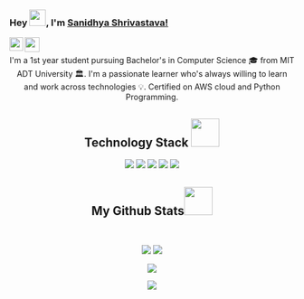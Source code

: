 ### Hey  <img src="https://github.com/TheDudeThatCode/TheDudeThatCode/blob/master/Assets/Hi.gif" width="29px">, I'm [Sanidhya Shrivastava!](https://www.linkedin.com/in/sanidhya-shrivastava/)

<!--
**SanidhyaShrivastava/SanidhyaShrivastava** is a ✨ _special_ ✨ repository because its `README.md` (this file) appears on your GitHub profile.

Here are some ideas to get you started:

- 🔭 I’m currently working on ...
- 🌱 I’m currently learning ...
- 👯 I’m looking to collaborate on ...
- 🤔 I’m looking for help with ...
- 💬 Ask me about ...
- 📫 How to reach me: ...
- 😄 Pronouns: ...
- ⚡ Fun fact: ...
-->
<a href="https://www.linkedin.com/in/sanidhya-shrivastava/">
  <img align="left" width="24px" src="https://static-exp1.licdn.com/sc/h/8zliikpi39umlw2wr99gu4a0u"  />
</a>
<a href="mailto:it.sanidhya@gmail.com">
  <img align="left" width="26px" src="https://upload.wikimedia.org/wikipedia/commons/7/7e/Gmail_icon_%282020%29.svg" />
</a>

<br>


</p>
<p align="center">
  I'm a 1st year student pursuing Bachelor's in Computer Science 🎓 from MIT ADT University 🏛. I'm a passionate learner who's always willing to learn and work across technologies 💡. Certified on AWS cloud and Python Programming. 
</p>


<h2 align="center">Technology Stack <img src="https://github.com/ritik307/ritik307/blob/main/images/laptop.gif" width="50"></h2>
<p align="center">
<img src="https://img.shields.io/badge/-java-E34A86?style=flat-square&logo=java"/>
<img src="https://img.shields.io/badge/C-00599C?style=flat-square&logo=c&logoColor=white"/>
<img src="https://img.shields.io/badge/-python-E34A86?style=flat-square&logo=python&logoColor=yellow"/>
  <img src="https://img.shields.io/badge/-GitHub-black?style=flat-square&logo=github"/>
  <img src="https://img.shields.io/badge/-Git-black?style=flat-square&logo=git"/>
 </p>
 
 
 <h2 align="center">
  My Github Stats<img src="https://media.giphy.com/media/VgCDAzcKvsR6OM0uWg/giphy.gif" width="50">
</h2>
 
<br>

<p align = "center">
  <img  src = "https://github-readme-stats.vercel.app/api?username=SanidhyaShrivastava&show_icons=true&theme=dark&line_height=27">
  <img src = "https://github-readme-stats.vercel.app/api/top-langs/?username=SanidhyaShrivastava&hide=html,css,shaderlab,kotlin,hlsl&theme=onedark">
</p>

<p align = "center">
 <img  src="https://github-readme-streak-stats.herokuapp.com/?user=SanidhyaShrivastava&show_icons=true&locale=en&layout=compact&theme=radical&line_height=0" />
</p> 

<p align = "center">
 <img src="https://activity-graph.herokuapp.com/graph?username=SanidhyaShrivastava&theme=redical">
</p> 
